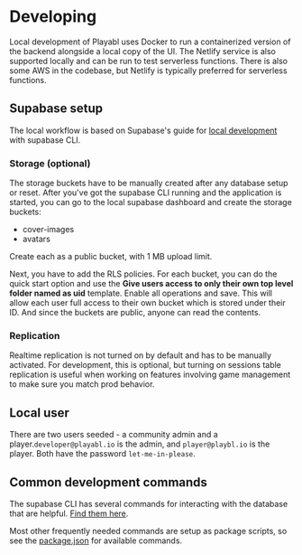 # Developing

Local development of Playabl uses Docker to run a containerized version of the backend alongside a local copy of the UI. The Netlify service is also supported locally and can be run to test serverless functions. There is also some AWS in the codebase, but Netlify is typically preferred for serverless functions.

## Supabase setup

The local workflow is based on Supabase's guide for [local development](https://supabase.com/docs/guides/cli/local-development) with supabase CLI.

### Storage (optional)

The storage buckets have to be manually created after any database setup or reset. After you've got the supabase CLI running and the application is started, you can go to the local supabase dashboard and create the storage buckets:

- cover-images
- avatars

Create each as a public bucket, with 1 MB upload limit.

Next, you have to add the RLS policies. For each bucket, you can do the quick start option and use the **Give users access to only their own top level folder named as uid** template. Enable all operations and save. This will allow each user full access to their own bucket which is stored under their ID. And since the buckets are public, anyone can read the contents.

### Replication

Realtime replication is not turned on by default and has to be manually activated. For development, this is optional, but turning on sessions table replication is useful when working on features involving game management to make sure you match prod behavior.

## Local user

There are two users seeded - a community admin and a player.`developer@playabl.io` is the admin, and `player@playbl.io` is the player. Both have the password `let-me-in-please`.

## Common development commands

The supabase CLI has several commands for interacting with the database that are helpful. [Find them here](https://supabase.com/docs/reference/cli/supabase-db).

Most other frequently needed commands are setup as package scripts, so see the [package.json](../package.json) for available commands.
